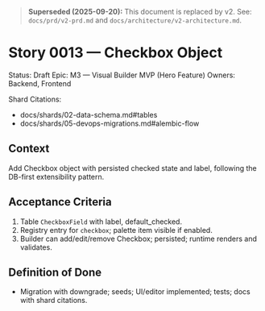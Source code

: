 > **Superseded (2025-09-20):** This document is replaced by v2.
> See: `docs/prd/v2-prd.md` and `docs/architecture/v2-architecture.md`.

# Story 0013 — Checkbox Object

Status: Draft
Epic: M3 — Visual Builder MVP (Hero Feature)
Owners: Backend, Frontend

Shard Citations:
- docs/shards/02-data-schema.md#tables
- docs/shards/05-devops-migrations.md#alembic-flow

## Context
Add Checkbox object with persisted checked state and label, following the DB-first extensibility pattern.

## Acceptance Criteria
1) Table `CheckboxField` with label, default_checked.
2) Registry entry for `checkbox`; palette item visible if enabled.
3) Builder can add/edit/remove Checkbox; persisted; runtime renders and validates.

## Definition of Done
- Migration with downgrade; seeds; UI/editor implemented; tests; docs with shard citations.
